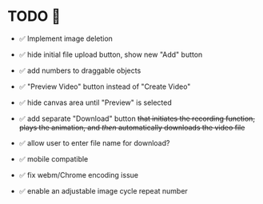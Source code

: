 # TODO 🚧

- ✅ Implement image deletion

- ✅ hide initial file upload button, show new "Add" button

- ✅ add numbers to draggable objects

- ✅ "Preview Video" button instead of "Create Video"

- ✅ hide canvas area until "Preview" is selected

- ✅ add separate "Download" button ~~that initiates the recording function, plays the animation, and *then* automatically downloads the video file~~

- ✅ allow user to enter file name for download?

- ✅ mobile compatible

- ✅ fix webm/Chrome encoding issue

- ✅ enable an adjustable image cycle repeat number